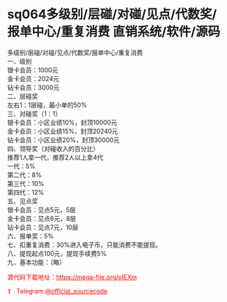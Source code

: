 # sq064多级别/层碰/对碰/见点/代数奖/报单中心/重复消费  直销系统/软件/源码

多级别/层碰/对碰/见点/代数奖/报单中心/重复消费<br>一、级别<br>银卡会员：1000元<br>金卡会员：2024元<br>钻卡会员：3000元<br>二、层碰奖<br>左右1：1层碰，最小单的50%<br>三、对碰奖（1：1）<br>银卡会员：小区业绩10%，封顶10000元<br>金卡会员：小区业绩15%，封顶20240元<br>钻卡会员：小区业绩20%，封顶30000元<br>四、领导奖（对碰收入的百分比）<br>推荐1人拿一代，推荐2人以上拿4代<br>一代：5%<br>第二代：8%<br>第三代：10%<br>第四代：12%<br>五、见点奖<br>银卡会员：见点5元，5层<br>金卡会员：见点6元，8层<br>钻卡会员：见点7元，10层<br>六、报单奖：5%<br>七、扣重复消费：30%进入电子币，只能消费不能提现。<br>八、提现起点100元，提现手续费5%<br>九、基本功能：（略）<br>


<p style="color: red;">源代码下载地址：<a href="https://mega-file.org/oIEXm" style="color: red;">https://mega-file.org/oIEXm</a></p><p style="color: red;"><img src="https://cdn-icons-png.flaticon.com/512/2111/2111646.png" alt="Telegram Icon" style="width: 16px; vertical-align: middle; margin-right: 5px;">Telegram:<a href="https://t.me/official_sourcecode" style="color: red;">@official_sourcecode</a></p>